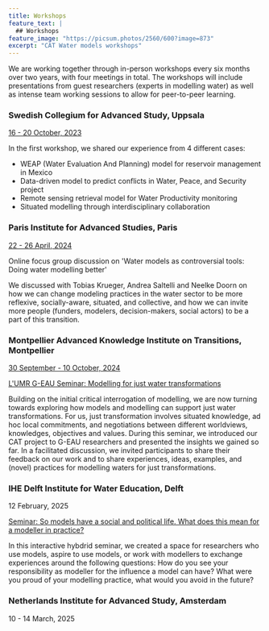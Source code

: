 ```yaml
---
title: Workshops
feature_text: |
  ## Workshops
feature_image: "https://picsum.photos/2560/600?image=873"
excerpt: "CAT Water models workshops"
---
```


We are working together through in-person workshops every six months over two years, with four meetings in total. The workshops will include presentations from guest researchers (experts in modelling water) as well as intense team working sessions to allow for peer-to-peer learning. 

### Swedish Collegium for Advanced Study, Uppsala

[16 - 20 October, 2023](http://www.swedishcollegium.se/subfolders/News/2023/CAT%20group%20visit_231020.html)

In the first workshop, we shared our experience from 4 different cases:
- WEAP (Water Evaluation And Planning) model for reservoir management in Mexico
- Data-driven model to predict conflicts in Water, Peace, and Security project
- Remote sensing retrieval model for Water Productivity monitoring
- Situated modelling through interdisciplinary collaboration

### Paris Institute for Advanced Studies, Paris

[22 - 26 April, 2024](https://www.paris-iea.fr/en/events-feed/23936-constructive-advanced-thinking-cat-program)

Online focus group discussion on 'Water models as controversial tools: Doing water modelling better'

We discussed with  Tobias Krueger, Andrea Saltelli and Neelke Doorn on how we can change modeling practices in the water sector to be more reflexive, socially-aware, situated, and collective, and how we can invite more people (funders, modelers, decision-makers, social actors) to be a part of this transition. 

### Montpellier Advanced Knowledge Institute on Transitions, Montpellier

[30 September - 10 October, 2024](https://makit.edu.umontpellier.fr/en/2024/09/25/makit-hosts-a-new-cat-group-about-modelling-practices-in-water-governance/)

[L'UMR G-EAU Seminar: Modelling for just water transformations](https://www.g-eau.fr/index.php/fr/umr-geau/calendrier-des-evenements/135-seminaire-modelling-for-just-water-transformations)

Building on the initial critical interrogation of modelling, we are now turning towards exploring how models and modelling can support just water transformations. For us, just transformation involves situated knowledge, ad hoc local commitments, and negotiations between different worldviews, knowledges, objectives and values. During this seminar, we introduced our CAT project to G-EAU researchers and presented the insights we gained so far. In a facilitated discussion, we invited participants to share their feedback on our work and to share experiences, ideas, examples, and (novel) practices for modelling waters for just transformations.

### IHE Delft Institute for Water Education, Delft

12 February, 2025

[Seminar: So models have a social and political life. What does this mean for a modeller in practice?](https://www.un-ihe.org/events/seminar-so-models-have-social-and-political-life-what-does-mean-modeller-practice)

In this interactive hybdrid seminar, we created a space for researchers who use models, aspire to use models, or work with modellers to exchange experiences around the following questions: How do you see your responsibility as modeller for the influence a model can have? What were you proud of your modelling practice, what would you avoid in the future?

### Netherlands Institute for Advanced Study, Amsterdam

10 - 14 March, 2025

